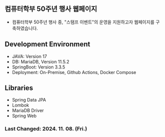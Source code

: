 ## 컴퓨터학부 50주년 행사 웹페이지
- 컴퓨터학부 50주년 행사 중, "스탬프 이벤트"의 운영을 지원하고자 웹페이지를 구축하였습니다.

## Development Environment
- JAVA: Version 17
- DB: MariaDB, Version 11.5.2
- SpringBoot: Version 3.3.5
- Deployment: On-Premise, Github Actions, Docker Compose

## Libraries
- Spring Data JPA
- Lombok
- MariaDB Driver
- Spring Web

### Last Changed: 2024. 11. 08. (Fri.)
